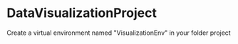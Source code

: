# DataVisualizationProject
Create a virtual environment named "VisualizationEnv" in your folder project
